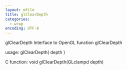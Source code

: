 ```yaml
---
layout: mfile
title: glClearDepth
categories:
  - wrap
encoding: UTF-8
---
```


glClearDepth  Interface to OpenGL function glClearDepth

usage:  glClearDepth( depth )

C function:  void glClearDepth(GLclampd depth)
